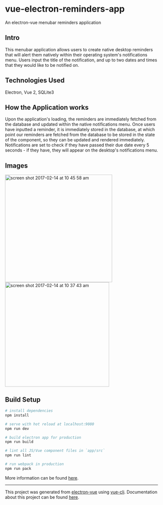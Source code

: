 # vue-electron-reminders-app

An electron-vue menubar reminders application

## Intro

This menubar application allows users to create native desktop reminders that will alert them natively within their operating system's notifications menu. Users input the title of the notification, and up to two dates and times that they would like to be notified on.

## Technologies Used

Electron, Vue 2, SQLite3

## How the Application works

Upon the application's loading, the reminders are immediately fetched from the database and updated within the native notifications menu. Once users have inputted a reminder, it is immediately stored in the database, at which point our reminders are fetched from the database to be stored in the state of the component, so they can be updated and rendered immediately. Notifications are set to check if they have passed their due date every 5 seconds - if they have, they will appear on the desktop's notifications menu.

## Images


<img width="353" alt="screen shot 2017-02-14 at 10 45 58 am" src="https://cloud.githubusercontent.com/assets/19242172/22941975/ce483be2-f2a4-11e6-82f4-62fb0e26009b.png">

<img width="343" alt="screen shot 2017-02-14 at 10 37 43 am" src="https://cloud.githubusercontent.com/assets/19242172/22941238/f045a926-f2a1-11e6-9405-56b020b4a34a.png">

## Build Setup

``` bash
# install dependencies
npm install

# serve with hot reload at localhost:9080
npm run dev

# build electron app for production
npm run build

# lint all JS/Vue component files in `app/src`
npm run lint

# run webpack in production
npm run pack
```
More information can be found [here](https://simulatedgreg.gitbooks.io/electron-vue/content/docs/npm_scripts.html).

---

This project was generated from [electron-vue](https://github.com/SimulatedGREG/electron-vue) using [vue-cli](https://github.com/vuejs/vue-cli). Documentation about this project can be found [here](https://simulatedgreg.gitbooks.io/electron-vue/content/index.html).
